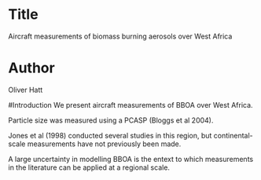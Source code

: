 # Title
Aircraft measurements of biomass burning aerosols over West Africa

# Author
Oliver Hatt

#Introduction
We present aircraft measurements of BBOA over West Africa.

Particle size was measured using a PCASP (Bloggs et al 2004).

Jones et al (1998) conducted several studies in this region, but continental-scale measurements have not previously been made.

A large uncertainty in modelling BBOA is the entext to which measurements in the literature can be applied at a regional scale.
